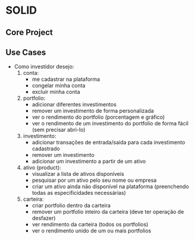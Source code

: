 # SOLID
## Core Project

## Use Cases

 - Como investidor desejo:
    1. conta:
        - me cadastrar na plataforma
        - congelar minha conta
        - excluir minha conta
    2. portfolio:
        - adicionar diferentes investimentos
        - remover um investimento de forma personalizada
        - ver o rendimento do portfolio (porcentagem e gráfico)
        - ver o rendimento de um investimento do portfolio de forma fácil (sem precisar abri-lo)
    3. investimento:
        - adicionar transações de entrada/saída para cada investimento cadastrado
        - remover um investimento
        - adicionar um investimento a partir de um ativo
    4. ativo (product):
        - visualizar a lista de ativos disponíveis
        - pesquisar por um ativo pelo seu nome ou empresa
        - criar um ativo ainda não disponível na plataforma (preenchendo todas as especificidades necessárias)
    5. carteira:
        - criar portfolio dentro da carteira
        - remover um portfolio inteiro da carteira (deve ter operação de desfazer)
        - ver rendimento da carteira (todos os portfolios)
        - ver o rendimento unido de um ou mais portfolios
